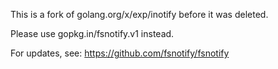 This is a fork of golang.org/x/exp/inotify before it was deleted.

Please use gopkg.in/fsnotify.v1 instead.

For updates, see: https://github.com/fsnotify/fsnotify

